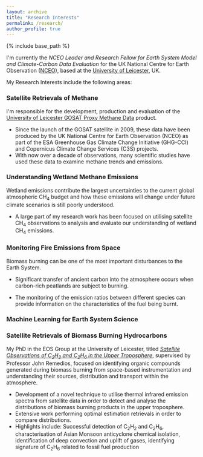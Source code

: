 ```yaml
---
layout: archive
title: "Research Interests"
permalink: /research/
author_profile: true
---
```


{% include base_path %}

I'm currently the *NCEO Leader and Research Fellow for Earth System Model and Climate-Carbon Data Evaluation* for the UK National Centre for Earth Observation ([NCEO](https://www.nceo.ac.uk/)), based at the [University of Leicester](https://www2.le.ac.uk/departments/physics/people/robparkers), UK.

My Research Interests include the following areas:

### Satellite Retrievals of Methane

I'm responsible for the development, production and evaluation of the [University of Leicester GOSAT Proxy Methane Data](http://dx.doi.org/10.5285/18ef8247f52a4cb6a14013f8235cc1eb) product.

* Since the launch of the GOSAT satellite in 2009, these data have been produced by the UK National Centre for Earth Observation (NCEO) as part of the ESA Greenhouse Gas Climate Change Initiative (GHG-CCI) and Copernicus Climate Change Services (C3S) projects.
* With now over a decade of observations, many scientific studies have used these data to examine methane trends and emissions.

### Understanding Wetland Methane Emissions

Wetland emissions contribute the largest uncertainties to the current global atmospheric CH<sub>4</sub> budget and how these emissions will change under future climate scenarios is still poorly understood. 

* A large part of my research work has been focused on utilising satellite CH<sub>4</sub> observations to analysis and evaluate our understanding of wetland CH<sub>4</sub> emissions.

### Monitoring Fire Emissions from Space

Biomass burning can be one of the most important disturbances to the Earth System. 

* Significant transfer of ancient carbon into the atmosphere occurs when carbon-rich peatlands are subject to burning.

* The monitoring of the emission ratios between different species can provide information on the characteristics of the fuel being burnt.


### Machine Learning for Earth System Science

### Satellite Retrievals of Biomass Burning Hydrocarbons

My PhD in the EOS Group at the University of Leicester, titled [*Satellite Observations of C<sub>2</sub>H<sub>2</sub> and C<sub>2</sub>H<sub>6</sub> in the Upper Troposphere*](https://hdl.handle.net/2381/7955), supervised by Professor John Remedios, focused on identifying organic compounds generated during biomass burning from space-based instrumentation and understanding their sources, distribution and transport within the atmosphere.

* Development of a novel technique to utilise thermal infrared emission spectra from satellite data in order to detect and analyse the distributions of biomass burning products in the upper troposphere.
* Extensive work performing optimal estimation retrievals in order to compare distributions.
* Highlights include: Successful detection of C<sub>2</sub>H<sub>2</sub> and C<sub>2</sub>H<sub>6</sub>, characterisation of Asian Monsoon anticyclone chemical isolation, identification of deep convection and uplift of gases, identifying signature of C<sub>2</sub>H<sub>6</sub> related to fossil fuel production
